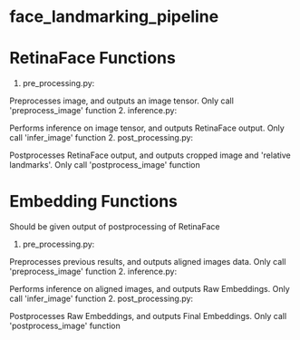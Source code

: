 # face_landmarking_pipeline

# RetinaFace Functions
1. pre_processing.py:

Preprocesses image, and outputs an image tensor. Only call 'preprocess_image' function
2. inference.py:

Performs inference on image tensor, and outputs RetinaFace output. Only call 'infer_image' function
2. post_processing.py:

Postprocesses RetinaFace output, and outputs cropped image and 'relative landmarks'. Only call 'postprocess_image' function

# Embedding Functions
Should be given output of postprocessing of RetinaFace
1. pre_processing.py:

Preprocesses previous results, and outputs aligned images data. Only call 'preprocess_image' function
2. inference.py:

Performs inference on aligned images, and outputs Raw Embeddings. Only call 'infer_image' function
2. post_processing.py:

Postprocesses Raw Embeddings, and outputs Final Embeddings. Only call 'postprocess_image' function
